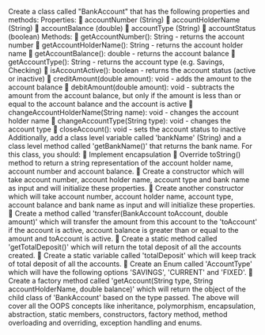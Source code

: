 Create a class called "BankAccount" that has the following properties and methods:
Properties:
 accountNumber (String)
 accountHolderName (String)
 accountBalance (double)
 accountType (String)
 accountStatus (boolean)
Methods:
 getAccountNumber(): String - returns the account number
 getAccountHolderName(): String - returns the account holder name
 getAccountBalance(): double - returns the account balance
 getAccountType(): String - returns the account type (e.g. Savings, Checking)
 isAccountActive(): boolean - returns the account status (active or inactive)
 creditAmount(double amount): void - adds the amount to the account balance
 debitAmount(double amount): void - subtracts the amount from the account balance, but only if the amount is less than or equal to the account balance and the account is active
 changeAccountHolderName(String name): void - changes the account holder name
 changeAccountType(String type): void - changes the account type
 closeAccount(): void - sets the account status to inactive
Additionally, add a class level variable called 'bankName' (String) and a class level method called 'getBankName()' that returns the bank name.
For this class, you should:
 Implement encapsulation
 Override toString() method to return a string representation of the account holder name, account number and account balance.
 Create a constructor which will take account number, account holder name, account type and bank name as input and will initialize these properties.
 Create another constructor which will take account number, account holder name, account type, account balance and bank name as input and will initialize these properties.
 Create a method called 'transfer(BankAccount toAccount, double amount)' which will transfer the amount from this account to the 'toAccount' if the account is active, account balance is greater than or equal to the amount and toAccount is active.
 Create a static method called 'getTotalDeposit()' which will return the total deposit of all the accounts created.
 Create a static variable called 'totalDeposit' which will keep track of total deposit of all the accounts.
 Create an Enum called 'AccountType' which will have the following options 'SAVINGS', 'CURRENT' and 'FIXED'.
 Create a factory method called 'getAccount(String type, String accountHolderName, double balance)' which will return the object of the child class of 'BankAccount' based on the type passed.
The above will cover all the OOPS concepts like inheritance, polymorphism, encapsulation, abstraction, static members, constructors, factory method, method overloading and overriding, exception handling and enums.
